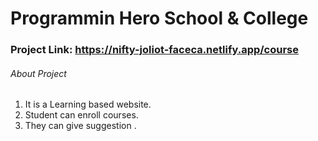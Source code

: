 # Programmin Hero School & College

### Project Link: https://nifty-joliot-faceca.netlify.app/course

###### About Project

1.  It is a Learning based website.
2.  Student can enroll courses.
3.  They can give suggestion .
